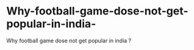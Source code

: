 # Why-football-game-dose-not-get-popular-in-india-
Why football game dose not get popular in india ?
